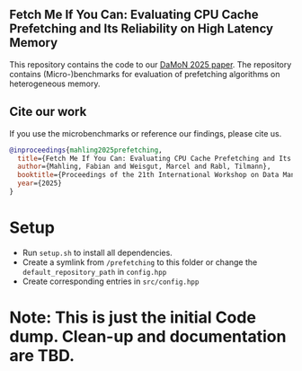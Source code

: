 ## Fetch Me If You Can: Evaluating CPU Cache Prefetching and Its Reliability on High Latency Memory

This repository contains the code to our [DaMoN 2025 paper](https://hpi.de/oldsite/fileadmin/user_upload/fachgebiete/rabl/publications/2025/Mahling-DaMoN25-Prefetching.pdf).
The repository contains (Micro-)benchmarks for evaluation of prefetching algorithms on heterogeneous memory.

## Cite our work

If you use the microbenchmarks or reference our findings, please cite us.
 
```bibtex
@inproceedings{mahling2025prefetching,
  title={Fetch Me If You Can: Evaluating CPU Cache Prefetching and Its Reliability on High Latency Memory},
  author={Mahling, Fabian and Weisgut, Marcel and Rabl, Tilmann},
  booktitle={Proceedings of the 21th International Workshop on Data Management on New Hardware},
  year={2025}
}
```

# Setup

- Run `setup.sh` to install all dependencies.
- Create a symlink from `/prefetching` to this folder or change the `default_repository_path` in `config.hpp`
- Create corresponding entries in `src/config.hpp`

# Note: This is just the initial Code dump. Clean-up and documentation are TBD.
